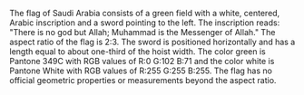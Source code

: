 The flag of Saudi Arabia consists of a green field with a white, centered, Arabic inscription and a sword pointing to the left. The inscription reads: "There is no god but Allah; Muhammad is the Messenger of Allah." The aspect ratio of the flag is 2:3. The sword is positioned horizontally and has a length equal to about one-third of the hoist width. The color green is Pantone 349C with RGB values of R:0 G:102 B:71 and the color white is Pantone White with RGB values of R:255 G:255 B:255. The flag has no official geometric properties or measurements beyond the aspect ratio.